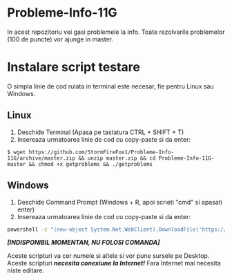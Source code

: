 # Probleme-Info-11G
In acest repozitoriu vei gasi problemele la info.
Toate rezolvarile problemelor (100 de puncte) vor ajunge in master.

# Instalare script testare

O simpla linie de cod rulata in terminal este necesar, fie pentru Linux sau Windows.

## Linux

1. Deschide Terminal (Apasa pe tastatura CTRL + SHIFT + T)
2. Insereaza urmatoarea linie de cod cu copy-paste si da enter:
```shell
$ wget https://github.com/StormFireFox1/Probleme-Info-11G/archive/master.zip && unzip master.zip && cd Probleme-Info-11G-master && chmod +x getproblems && ./getproblems
```

## Windows
1. Deschide Command Prompt (Windows + R, apoi scrieti "cmd" si apasati enter)
2. Insereaza urmatoarea linie de cod cu copy-paste si da enter:

```bat
powershell -c "(new-object System.Net.WebClient).DownloadFile('https://github.com/StormFireFox1/Probleme-Info-11G/archive/master.zip', 'master.zip'); (new-object System.Net.WebClient).DownloadFile('https://pastebin.com/raw/2XKERR8f', 'unzip.vbs')" && cscript //B unzip.vbs master.zip && cd Probleme-Info-11G-master
```

***[INDISPONIBIL MOMENTAN, NU FOLOSI COMANDA]***

Aceste scripturi va cer numele si altele si vor pune sursele pe Desktop. Aceste scripturi ***necesita conexiune la Internet!*** Fara Internet mai necesita niste editare.